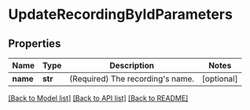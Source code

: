 # UpdateRecordingByIdParameters

## Properties
Name | Type | Description | Notes
------------ | ------------- | ------------- | -------------
**name** | **str** | (Required)  The recording&#39;s name. | [optional] 

[[Back to Model list]](../README.md#documentation-for-models) [[Back to API list]](../README.md#documentation-for-api-endpoints) [[Back to README]](../README.md)


